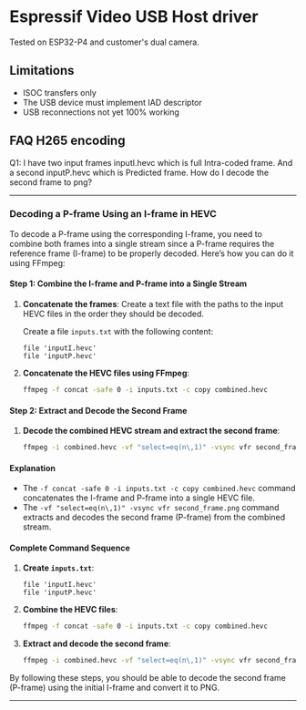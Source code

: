 # Espressif Video USB Host driver

Tested on ESP32-P4 and customer's dual camera.

## Limitations
- ISOC transfers only
- The USB device must implement IAD descriptor
- USB reconnections not yet 100% working


## FAQ H265 encoding

Q1: I have two input frames inputI.hevc which is full Intra-coded frame. And a second inputP.hevc which is Predicted frame. How do I decode the second frame to png?

---

### Decoding a P-frame Using an I-frame in HEVC

To decode a P-frame using the corresponding I-frame, you need to combine both frames into a single stream since a P-frame requires the reference frame (I-frame) to be properly decoded. Here’s how you can do it using FFmpeg:

#### Step 1: Combine the I-frame and P-frame into a Single Stream

1. **Concatenate the frames**: Create a text file with the paths to the input HEVC files in the order they should be decoded.

   Create a file `inputs.txt` with the following content:
   ```plaintext
   file 'inputI.hevc'
   file 'inputP.hevc'
   ```

2. **Concatenate the HEVC files using FFmpeg**:
   ```sh
   ffmpeg -f concat -safe 0 -i inputs.txt -c copy combined.hevc
   ```

#### Step 2: Extract and Decode the Second Frame

1. **Decode the combined HEVC stream and extract the second frame**:
   ```sh
   ffmpeg -i combined.hevc -vf "select=eq(n\,1)" -vsync vfr second_frame.png
   ```

#### Explanation

- The `-f concat -safe 0 -i inputs.txt -c copy combined.hevc` command concatenates the I-frame and P-frame into a single HEVC file.
- The `-vf "select=eq(n\,1)" -vsync vfr second_frame.png` command extracts and decodes the second frame (P-frame) from the combined stream.

#### Complete Command Sequence

1. **Create `inputs.txt`**:
   ```plaintext
   file 'inputI.hevc'
   file 'inputP.hevc'
   ```

2. **Combine the HEVC files**:
   ```sh
   ffmpeg -f concat -safe 0 -i inputs.txt -c copy combined.hevc
   ```

3. **Extract and decode the second frame**:
   ```sh
   ffmpeg -i combined.hevc -vf "select=eq(n\,1)" -vsync vfr second_frame.png
   ```

By following these steps, you should be able to decode the second frame (P-frame) using the initial I-frame and convert it to PNG.

---
